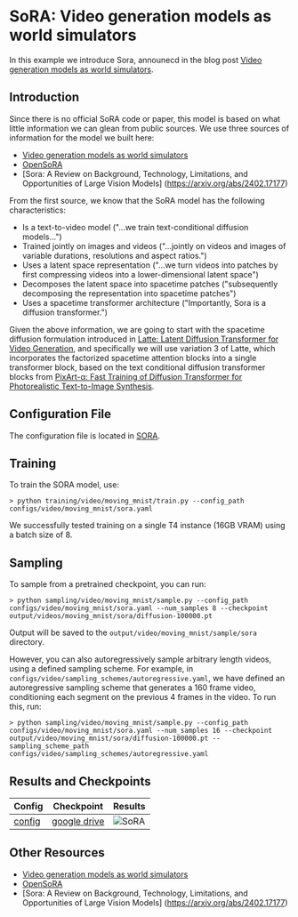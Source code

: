# SoRA: Video generation models as world simulators

In this example we introduce Sora, announecd in the blog post [Video generation models as world simulators](https://openai.com/index/video-generation-models-as-world-simulators/).

## Introduction

Since there is no official SoRA code or paper, this model is based on what little information we can glean from public sources. We use three sources of information for the model we built here:

- [Video generation models as world simulators](https://openai.com/index/video-generation-models-as-world-simulators/)
- [OpenSoRA](https://github.com/hpcaitech/Open-Sora/blob/main/docs/report_01.md)
- [Sora: A Review on Background, Technology, Limitations, and Opportunities of Large Vision Models] (https://arxiv.org/abs/2402.17177)

From the first source, we know that the SoRA model has the following characteristics:

- Is a text-to-video model ("...we train text-conditional diffusion models...")
- Trained jointly on images and videos ("...jointly on videos and images of variable durations, resolutions and aspect ratios.")
- Uses a latent space representation ("...we turn videos into patches by first compressing videos into a lower-dimensional latent space")
- Decomposes the latent space into spacetime patches ("subsequently decomposing the representation into spacetime patches")
- Uses a spacetime transformer architecture ("Importantly, Sora is a diffusion transformer.")

Given the above information, we are going to start with the spacetime diffusion formulation introduced in [Latte: Latent Diffusion Transformer for Video Generation](https://arxiv.org/abs/2401.03048), and specifically we will use variation 3 of Latte, which incorporates the factorized spacetime attention blocks into a single transformer block, based on the text conditional diffusion transformer blocks from  [PixArt-α: Fast Training of Diffusion Transformer for Photorealistic Text-to-Image Synthesis](https://arxiv.org/abs/2310.00426).

## Configuration File

The configuration file is located in [SORA](https://github.com/swookey-thinky/xdiffusion/blob/main/configs/video/moving_mnist/sora.yaml).

## Training

To train the SORA model, use:

```
> python training/video/moving_mnist/train.py --config_path configs/video/moving_mnist/sora.yaml
```

We successfully tested training on a single T4 instance (16GB VRAM) using a batch size of 8.

## Sampling

To sample from a pretrained checkpoint, you can run:

```
> python sampling/video/moving_mnist/sample.py --config_path configs/video/moving_mnist/sora.yaml --num_samples 8 --checkpoint output/videos/moving_mnist/sora/diffusion-100000.pt
```

Output will be saved to the `output/video/moving_mnist/sample/sora` directory.

However, you can also autoregressively sample arbitrary length videos, using a defined sampling scheme. For example, in `configs/video/sampling_schemes/autoregressive.yaml`, we have defined an autoregressive sampling scheme that generates a 160 frame video, conditioning each segment on the previous 4 frames in the video. To run this, run:

```
> python sampling/video/moving_mnist/sample.py --config_path configs/video/moving_mnist/sora.yaml --num_samples 16 --checkpoint output/video/moving_mnist/sora/diffusion-100000.pt --sampling_scheme_path configs/video/sampling_schemes/autoregressive.yaml
```

## Results and Checkpoints

| Config | Checkpoint | Results
| ------ | ---------- | -------
| [config](https://github.com/swookey-thinky/xdiffusion/blob/main/configs/moving_mnist/sora.yaml) | [google drive](https://drive.google.com/file/d/1iNU2FsBv687FGAWkEU3bxZbrz_QJKafj/view?usp=sharing) | ![SoRA](https://drive.google.com/uc?export=view&id=1W40uY3xU5F36YTou-RT26Q6YidmrcJsp)

## Other Resources

- [Video generation models as world simulators](https://openai.com/index/video-generation-models-as-world-simulators/)
- [OpenSoRA](https://github.com/hpcaitech/Open-Sora/blob/main/docs/report_01.md)
- [Sora: A Review on Background, Technology, Limitations, and Opportunities of Large Vision Models] (https://arxiv.org/abs/2402.17177)
